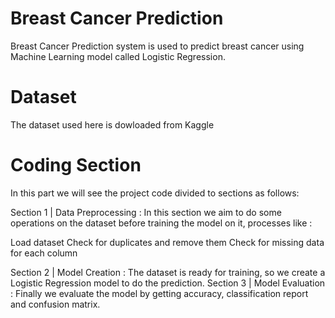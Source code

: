 
# Breast Cancer Prediction

Breast Cancer Prediction system is used to predict breast cancer using Machine Learning model called Logistic Regression.

# Dataset

The dataset used here is dowloaded from Kaggle

# Coding Section

In this part we will see the project code divided to sections as follows:

Section 1 | Data Preprocessing :
In this section we aim to do some operations on the dataset before training the model on it,
processes like :

Load dataset
Check for duplicates and remove them
Check for missing data for each column


Section 2 | Model Creation :
The dataset is ready for training, so we create a Logistic Regression model to do the prediction.
Section 3 | Model Evaluation :
Finally we evaluate the model by getting accuracy, classification report and confusion matrix.


